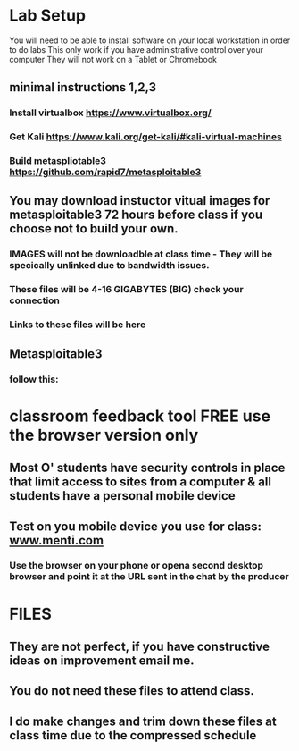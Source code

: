# Lab Setup
You will need to be able to install software on your local workstation in order to do labs
This only work if you have administrative control over your computer
They will not work on a Tablet or Chromebook
## minimal instructions 1,2,3
### Install virtualbox https://www.virtualbox.org/
### Get Kali https://www.kali.org/get-kali/#kali-virtual-machines
### Build metaspliotable3 https://github.com/rapid7/metasploitable3


## You may download instuctor vitual images for metasploitable3 72 hours before class if you choose not to build your own.
### IMAGES will not be downloadble at class time - They will be specically unlinked due to bandwidth issues.
### These files will be 4-16 GIGABYTES (BIG) check your connection
### Links to these files will be here




## Metasploitable3

### follow this: 

# classroom feedback tool FREE use the browser version only
## Most O' students have security controls in place that limit access to sites from a computer & all students have a personal mobile device
## Test on you mobile device you use for class: www.menti.com
### Use the browser on your phone or opena second desktop  browser and point it at the URL sent in the chat by the producer

# FILES
## They are not perfect, if you have constructive ideas on improvement email me.
## You do not need these files to attend class.
## I do make changes and trim down these files at class time due to the compressed schedule 
